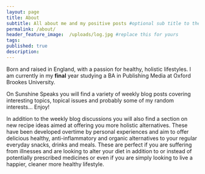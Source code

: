 ```yaml
---
layout: page
title: About
subtitle: All about me and my positive posts #optional sub title to the post
permalink: /about/
header_feature_image:  /uploads/log.jpg #replace this for yours
tags:
published: true
description:
---
```


Born and raised in England, with a passion for healthy, holistic lifestyles. I am currently in my **final** year studying a BA in Publishing Media at Oxford Brookes University.   

On Sunshine Speaks you will find a variety of weekly blog posts covering interesting topics, topical issues and probably some of my random interests... Enjoy!

In addition to the weekly blog discussions you will also find a section on new recipe ideas aimed at offering you more holistic alternatives. These have been developed overtime by personal experiences and aim to offer delicious healthy, anti-inflammatory and organic alternatives to your regular everyday snacks, drinks and meals. These are perfect if you are suffering from illnesses and are looking to alter your diet in addition to or instead of potentially prescribed medicines or even if you are simply looking to live a happier, cleaner more healthy lifestyle.
